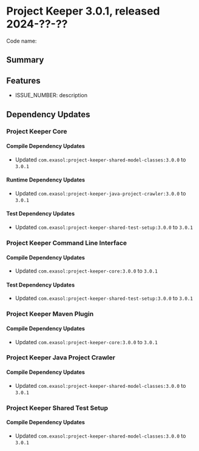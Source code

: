 # Project Keeper 3.0.1, released 2024-??-??

Code name:

## Summary

## Features

* ISSUE_NUMBER: description

## Dependency Updates

### Project Keeper Core

#### Compile Dependency Updates

* Updated `com.exasol:project-keeper-shared-model-classes:3.0.0` to `3.0.1`

#### Runtime Dependency Updates

* Updated `com.exasol:project-keeper-java-project-crawler:3.0.0` to `3.0.1`

#### Test Dependency Updates

* Updated `com.exasol:project-keeper-shared-test-setup:3.0.0` to `3.0.1`

### Project Keeper Command Line Interface

#### Compile Dependency Updates

* Updated `com.exasol:project-keeper-core:3.0.0` to `3.0.1`

#### Test Dependency Updates

* Updated `com.exasol:project-keeper-shared-test-setup:3.0.0` to `3.0.1`

### Project Keeper Maven Plugin

#### Compile Dependency Updates

* Updated `com.exasol:project-keeper-core:3.0.0` to `3.0.1`

### Project Keeper Java Project Crawler

#### Compile Dependency Updates

* Updated `com.exasol:project-keeper-shared-model-classes:3.0.0` to `3.0.1`

### Project Keeper Shared Test Setup

#### Compile Dependency Updates

* Updated `com.exasol:project-keeper-shared-model-classes:3.0.0` to `3.0.1`
